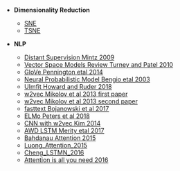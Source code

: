 - __Dimensionality Reduction__
  - [SNE](./Dimensionality_Reduction/sne_hinton_2002/sne.ipynb)
  - [TSNE](./Dimensionality_Reduction/tsne_vandermaaten_2003/tsne.ipynb)
  
  
- __NLP__
  - [Distant Supervision Mintz 2009](./NLP/distant_supervision_mintz_2009/distant_supervision_mintz_2009.md)  
  - [Vector Space Models Review Turney and Patel 2010](./NLP/vsm_turney_patel_2010/vector_space_models_turney_pantel_2010.md) 
  - [GloVe Pennington etal 2014](./NLP/glove_pennington_2014/glove_pennington_2014.ipynb)
  - [Neural Probabilistic Model Bengio etal 2003](./NLP/npm_bengio_2003/neural_probabilistic_model_bengio_2003.md)
  - [Ulmfit Howard and Ruder 2018](./NLP/ulmfit_howard_ruder_2018/ulmfit_howard_ruder_2018.md)
  - [w2vec Mikolov et al 2013 first paper](./NLP/w2vec1_mikolov_2013/w2vec_1_mikolov_2013.md)
  - [w2vec Mikolov et al 2013 second paper](./NLP/w2vec2_mikolov_2013/w2vec_2_mikolov_2013.md)
  - [fasttext Bojanowski et al 2017 ](./NLP/fasttext_bojanowski_2017/fasttext_bojanowski_2017.md)
  - [ELMo Peters et al 2018 ](./NLP/elmo_peters_2018/Elmo_peters_2018.md)
  - [CNN with w2vec Kim 2014](./NLP/cnn_textclassification_kim_2014/cnn_textclassification_kim_2014.md)
  - [AWD LSTM Merity etal 2017](./NLP/awdlstm_merity_2017/AWDLSTM_merity_2017.md)
  - [Bahdanau Attention 2015](/NLP/attention_bahdanau_2015/Attention_Bahdanau_2015.md)
  - [Luong_Attention_2015](/NLP/attention_luong_2015/Attention_Luong_2015.md)
  - [Cheng_LSTMN_2016](/NLP/lstmn_cheng_2016/LSTMN_Cheng_2016.md)
  - [Attention is all you need 2016](/NLP/transformers_vaswani_2017/transformers_attention_vaswani_2017.md)

